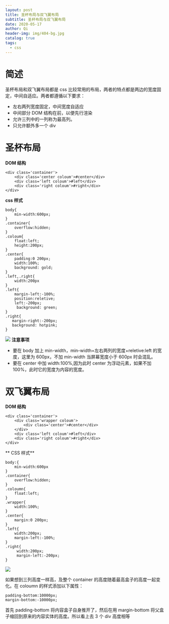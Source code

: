 ```yaml
---
layout: post
title: 圣杯布局与双飞翼布局
subtitle: 圣杯布局与双飞翼布局
date: 2020-05-17
author: Qi
header-img: img/404-bg.jpg
catalog: true
tags:
  - css
---
```


# 简述

圣杯布局和双飞翼布局都是 css 比较常用的布局，两者的特点都是两边的宽度固定，中间自适应。两者都遵循以下要求：

- 左右两列宽度固定，中间宽度自适应
- 中间部分 DOM 结构在前，以便先行渲染
- 允许三列中的一列称为最高列。
- 只允许额外多一个 div

# 圣杯布局

**DOM 结构**

```
<div class='container'>
    <div class='center coloum'>#center</div>
    <div class='left coloum'>#left</div>
    <div class='right coloum'>#right</div>
</div>
```

**css 样式**

```
body{
    min-width:600px;
}
.container{
    overflow:hidden;
}
.coloum{
    float:left;
    height:200px;
}
.center{
    padding:0 200px;
    width:100%;
    background: gold;
}
.left,.right{
    width:200px
}
.left{
    margin-left:-100%;
    position:reletive;
    left:-200px;
     background: green;
}
.right{
   margin-right:-200px;
   background: hotpink;
}
```

![](https://user-gold-cdn.xitu.io/2020/5/17/17220fadd174eeda?w=2872&h=418&f=png&s=37354)
**注意事项**

- 要在 body 加上 min-width，min-width=左右两列的宽度+reletive:left 的宽度，这里为 600px，不加 min-width 当屏幕宽度小于 600px 时会混乱。
- 要在 center 中加 width:100%,因为此时 center 为浮动元素，如果不加 100%，此时它的宽度为内容的宽度。

# 双飞翼布局

**DOM 结构**

```
<div class='container'>
    <div class='wrapper coloum'>
        <div class='center'>#center</div>
    </div>
    <div class='left coloum'>#left</div>
    <div class='right coloum'>#right</div>
</div>
```

** CSS 样式**

```
body:{
    min-width:600px
}
.container{
    overflow:hidden;
}
.coloumn{
    float:left;
}
.wrapper{
    width:100%;
}
.center{
    margin:0 200px;
}
.left{
    width:200px;
    margin-left:-100%;
}
.right{
     width:200px;
     margin-left:-200px;
}
```

![](https://user-gold-cdn.xitu.io/2020/5/17/17220fadd174eeda?w=2872&h=418&f=png&s=37354)

如果想到三列高度一样高，及整个 container 的高度随着最高盒子的高度一起变化。在 coloumn 的样式添加以下属性：

```
padding-bottom:10000px;
margin-bottom:-10000px;
```

首先 padding-bottom 将内容盒子自身推开了，然后在用 margin-bottom 将父盒子缩回到原来的内容实体的高度。所以看上去 3 个 div 高度相等
